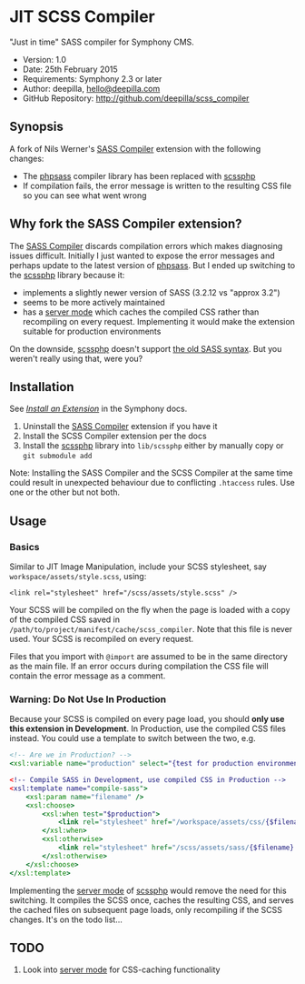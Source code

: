 # JIT SCSS Compiler #

"Just in time" SASS compiler for Symphony CMS.

- Version: 1.0
- Date: 25th February 2015
- Requirements: Symphony 2.3 or later
- Author: deepilla, hello@deepilla.com
- GitHub Repository: <http://github.com/deepilla/scss_compiler>

## Synopsis

A fork of Nils Werner's [SASS Compiler](http://symphonyextensions.com/extensions/sass_compiler/) extension with the following changes:

- The [phpsass](https://github.com/richthegeek/phpsass) compiler library has been replaced with [scssphp](https://github.com/leafo/scssphp/)
- If compilation fails, the error message is written to the resulting CSS file so you can see what went wrong

## Why fork the SASS Compiler extension?

The [SASS Compiler](http://symphonyextensions.com/extensions/sass_compiler/) discards compilation errors which makes diagnosing issues difficult. Initially I just wanted to expose the error messages and perhaps update to the latest version of [phpsass](https://github.com/richthegeek/phpsass). But I ended up switching to the [scssphp](https://github.com/leafo/scssphp/) library because it:

- implements a slightly newer version of SASS (3.2.12 vs "approx 3.2")
- seems to be more actively maintained
- has a [server mode](http://leafo.net/scssphp/docs/#scss_server) which caches the compiled CSS rather than recompiling on every request. Implementing it would make the extension suitable for production environments

On the downside, [scssphp](https://github.com/leafo/scssphp/) doesn't support [the old SASS syntax](http://sass-lang.com/documentation/file.INDENTED_SYNTAX.html). But you weren't really using that, were you?

## Installation

See [*Install an Extension*](http://www.getsymphony.com/learn/tasks/view/install-an-extension/) in the Symphony docs.

1. Uninstall the [SASS Compiler](http://symphonyextensions.com/extensions/sass_compiler/) extension if you have it
2. Install the SCSS Compiler extension per the docs
3. Install the [scssphp](https://github.com/leafo/scssphp/) library into `lib/scssphp` either by manually copy or `git submodule add`

Note: Installing the SASS Compiler and the SCSS Compiler at the same time could result in unexpected behaviour due to conflicting `.htaccess` rules. Use one or the other but not both.

## Usage

### Basics

Similar to JIT Image Manipulation, include your SCSS stylesheet, say `workspace/assets/style.scss`, using:

	<link rel="stylesheet" href="/scss/assets/style.scss" />

Your SCSS will be compiled on the fly when the page is loaded with a copy of the compiled CSS saved in `/path/to/project/manifest/cache/scss_compiler`. Note that this file is never used. Your SCSS is recompiled on every request.

Files that you import with `@import` are assumed to be in the same directory as the main file. If an error occurs during compilation the CSS file will contain the error message as a comment.

### Warning: Do Not Use In Production

Because your SCSS is compiled on every page load, you should **only use this extension in Development**. In Production, use the compiled CSS files instead. You could use a template to switch between the two, e.g.

```XSLT
<!-- Are we in Production? -->
<xsl:variable name="production" select="{test for production environment goes here}" />

<!-- Compile SASS in Development, use compiled CSS in Production -->
<xsl:template name="compile-sass">
    <xsl:param name="filename" />
    <xsl:choose>
        <xsl:when test="$production">
            <link rel="stylesheet" href="/workspace/assets/css/{$filename}.css" />
        </xsl:when>
        <xsl:otherwise>
            <link rel="stylesheet" href="/scss/assets/sass/{$filename}.scss" />
        </xsl:otherwise>
    </xsl:choose>
</xsl:template>
```

Implementing the [server mode](http://leafo.net/scssphp/docs/#scss_server) of [scssphp](https://github.com/leafo/scssphp/) would remove the need for this switching. It compiles the SCSS once, caches the resulting CSS, and serves the cached files on subsequent page loads, only recompiling if the SCSS changes. It's on the todo list... 

## TODO

1. Look into [server mode](http://leafo.net/scssphp/docs/#scss_server) for CSS-caching functionality

